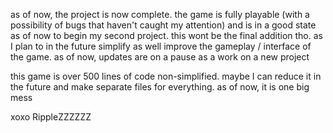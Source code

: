 as of now, the project is now complete. the game is fully playable (with a possibility of bugs that haven't caught my attention) and is in a good state as of now to begin my second project. this wont be the final addition tho. as I plan to in the future simplify as well improve the gameplay / interface of the game. as of now, updates are on a pause as a work on a new project

this game is over 500 lines of code non-simplified. maybe I can reduce it in the future and make separate files for everything. as of now, it is one big mess

xoxo RippleZZZZZZ

